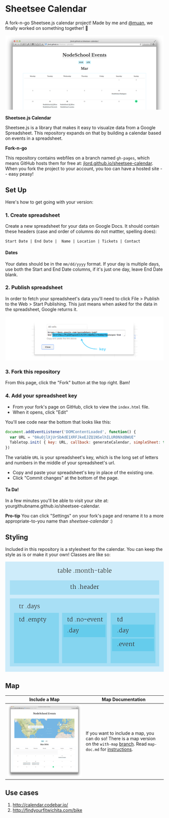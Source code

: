 # Sheetsee Calendar

A fork-n-go Sheetsee.js calendar project! Made by me and [@muan](http://www.github.com/muan), we finally worked on something together! :tada:


![ss-cal](ss-cal.png)

**Sheetsee.js Calendar**

Sheetsee.js is a library that makes it easy to visualze data from a Google Spreadsheet. This repository expands on that by building a calendar based on events in a spreadsheet.

**Fork-n-go**

This repository contains webfiles on a branch named `gh-pages`, which means GitHub hosts them for free at: [jlord.github.io/sheetsee-calendar](http://jlord.github.io/sheetsee-calendar). When you fork the project to your account, you too can have a hosted site -- easy peasy!

## Set Up

Here's how to get going with your version:

### 1. Create spreadsheet

Create a new spreadsheet for your data on Google Docs. It should contain these headers (case and order of columns do not mattter, spelling does):

```
Start Date | End Date |  Name | Location | Tickets | Contact
```

#### Dates

Your dates should be in the `mm/dd/yyyy` format. If your day is multiple days, use both the Start and End Date columns, if it's just one day, leave End Date blank.

### 2. Publish spreadsheet

In order to fetch your spreadsheet's data you'll need to click File > Publish to the Web > Start Publishing. This just means when asked for the data in the spreadsheet, Google returns it.

![publish](publish.png)

### 3. Fork this repository

From this page, click the "Fork" button at the top right. Bam!

### 4. Add your spreadsheet key

- From your fork's page on GitHub, click to view the `index.html` file.
- When it opens, click "Edit"

You'll see code near the bottom that looks like this:

```JAVASCRIPT
document.addEventListener('DOMContentLoaded', function() {
  var URL = "0AuOjlXjUrSbAdE1XRFJkeEJZQ1NSelhILUR0NXdBWUE"
  Tabletop.init( { key: URL, callback: generateCalendar, simpleSheet: true } )
})
```

The variable `URL` is your spreadsheet's key, which is the long set of letters and numbers in the middle of your spreadsheet's url.

- Copy and paste your spreadsheet's key in place of the existing one.
- Click "Commit changes" at the bottom of the page.

#### Ta Da!

In a few minutes you'll be able to visit your site at: yourgithubname.github.io/sheetsee-calendar.

**Pro-tip** You can click "Settings" on your fork's page and rename it to a more appropriate-to-you name than _sheetsee-calendar_ :)

## Styling

Included in this repository is a stylesheet for the calendar. You can keep the style as is or make it your own! Classes are like so:

![css](calendar-css.png)

## Map

| Include a Map | Map Documentation |
| ------------- | ----------------- |
| ![map](with-map.png) | If you want to include a map, you can do so! There is a map version on the `with-map` [branch](https://github.com/jlord/sheetsee-calendar/tree/with-map). Read `map-doc.md` for [instructions](https://github.com/jlord/sheetsee-calendar/blob/with-map/map-doc.md). |


## Use cases

1. http://calendar.codebar.io/
2. http://findyourfitwichita.com/bike

